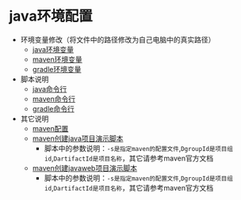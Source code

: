 # java环境配置

- 环境变量修改（将文件中的路径修改为自己电脑中的真实路径）
  - [java环境变量](./java-home.ps1)
  - [maven环境变量](./maven-home.ps1)
  - [gradle环境变量](./gradle-home.ps1)
- 脚本说明
  - [java命令行](./java-cmd.ps1)
  - [maven命令行](./maven-cmd.ps1)
  - [gradle命令行](./gradle-cmd.ps1)
- 其它说明
  - [maven配置](./maven-settings.xml)
  - [maven创建java项目演示脚本](./maven-create-javaproject.ps1)
    - 脚本中的参数说明：`-s是指定maven的配置文件`,`DgroupId是项目组id`,`DartifactId是项目名称`，其它请参考maven官方文档
  - [maven创建javaweb项目演示脚本](./maven-create-javawebproject.ps1)
    - 脚本中的参数说明：`-s是指定maven的配置文件`,`DgroupId是项目组id`,`DartifactId是项目名称`，其它请参考maven官方文档
